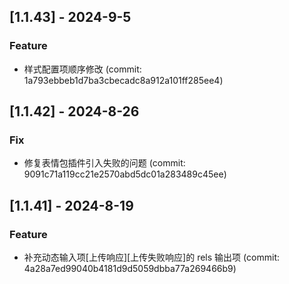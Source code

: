 ## [1.1.43] - 2024-9-5

### Feature

- 样式配置项顺序修改 (commit: 1a793ebbeb1d7ba3cbecadc8a912a101ff285ee4)

## [1.1.42] - 2024-8-26

### Fix

- 修复表情包插件引入失败的问题 (commit: 9091c71a119cc21e2570abd5dc01a283489c45ee)

## [1.1.41] - 2024-8-19

### Feature

- 补充动态输入项[上传响应][上传失败响应]的 rels 输出项 (commit: 4a28a7ed99040b4181d9d5059dbba77a269466b9)
